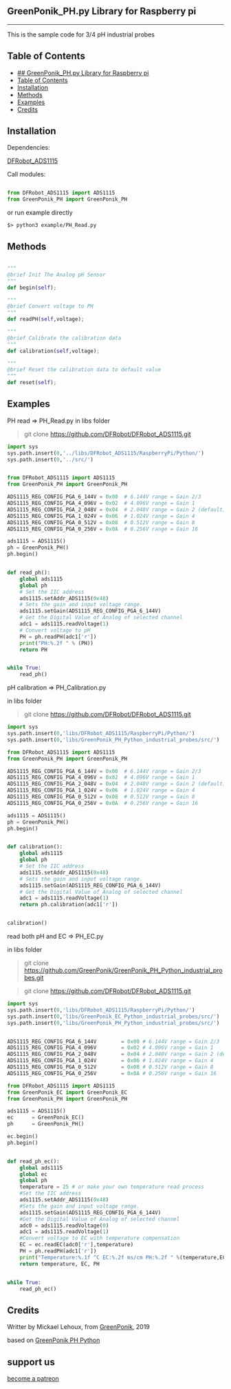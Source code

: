 ## GreenPonik_PH.py Library for Raspberry pi
---------------------------------------------------------
This is the sample code for 3/4 pH industrial probes
## Table of Contents

- [## GreenPonik_PH.py Library for Raspberry pi](#greenponikphpy-library-for-raspberry-pi)
- [Table of Contents](#table-of-contents)
- [Installation](#installation)
- [Methods](#methods)
- [Examples](#examples)
- [Credits](#credits)
<snippet>
<content>

## Installation

Dependencies:

[DFRobot_ADS1115](https://github.com/DFRobot/DFRobot_ADS1115/tree/master/RaspberryPi/Python) 

Call modules:

```Python

from DFRobot_ADS1115 import ADS1115
from GreenPonik_PH import GreenPonik_PH

```

or run example directly

```shell
$> python3 example/PH_Read.py

```
## Methods

```Python

"""
@brief Init The Analog pH Sensor
"""
def begin(self);

"""
@brief Convert voltage to PH
"""
def readPH(self,voltage);

"""
@brief Calibrate the calibration data
"""
def calibration(self,voltage);

"""
@brief Reset the calibration data to default value
"""
def reset(self);

```

## Examples
PH read => PH_Read.py
in libs folder

> git clone https://github.com/DFRobot/DFRobot_ADS1115.git
```Python
import sys
sys.path.insert(0,'../libs/DFRobot_ADS1115/RaspberryPi/Python/')
sys.path.insert(0,'../src/')


from DFRobot_ADS1115 import ADS1115
from GreenPonik_PH import GreenPonik_PH

ADS1115_REG_CONFIG_PGA_6_144V = 0x00  # 6.144V range = Gain 2/3
ADS1115_REG_CONFIG_PGA_4_096V = 0x02  # 4.096V range = Gain 1
ADS1115_REG_CONFIG_PGA_2_048V = 0x04  # 2.048V range = Gain 2 (default)
ADS1115_REG_CONFIG_PGA_1_024V = 0x06  # 1.024V range = Gain 4
ADS1115_REG_CONFIG_PGA_0_512V = 0x08  # 0.512V range = Gain 8
ADS1115_REG_CONFIG_PGA_0_256V = 0x0A  # 0.256V range = Gain 16

ads1115 = ADS1115()
ph = GreenPonik_PH()
ph.begin()


def read_ph():
    global ads1115
    global ph
    # Set the IIC address
    ads1115.setAddr_ADS1115(0x48)
    # Sets the gain and input voltage range.
    ads1115.setGain(ADS1115_REG_CONFIG_PGA_6_144V)
    # Get the Digital Value of Analog of selected channel
    adc1 = ads1115.readVoltage(1)
    # Convert voltage to pH
    PH = ph.readPH(adc1['r'])
    print("PH:%.2f " % (PH))
    return PH


while True:
    read_ph()
```

pH calibration => PH_Calibration.py

in libs folder

> git clone https://github.com/DFRobot/DFRobot_ADS1115.git
```Python
import sys
sys.path.insert(0,'libs/DFRobot_ADS1115/RaspberryPi/Python/')
sys.path.insert(0,'libs/GreenPonik_PH_Python_industrial_probes/src/')

from DFRobot_ADS1115 import ADS1115
from GreenPonik_PH import GreenPonik_PH

ADS1115_REG_CONFIG_PGA_6_144V = 0x00  # 6.144V range = Gain 2/3
ADS1115_REG_CONFIG_PGA_4_096V = 0x02  # 4.096V range = Gain 1
ADS1115_REG_CONFIG_PGA_2_048V = 0x04  # 2.048V range = Gain 2 (default)
ADS1115_REG_CONFIG_PGA_1_024V = 0x06  # 1.024V range = Gain 4
ADS1115_REG_CONFIG_PGA_0_512V = 0x08  # 0.512V range = Gain 8
ADS1115_REG_CONFIG_PGA_0_256V = 0x0A  # 0.256V range = Gain 16

ads1115 = ADS1115()
ph = GreenPonik_PH()
ph.begin()


def calibration():
    global ads1115
    global ph
    # Set the IIC address
    ads1115.setAddr_ADS1115(0x48)
    # Sets the gain and input voltage range.
    ads1115.setGain(ADS1115_REG_CONFIG_PGA_6_144V)
    # Get the Digital Value of Analog of selected channel
    adc1 = ads1115.readVoltage(1)
    return ph.calibration(adc1['r'])


calibration()

```

read both pH and EC => PH_EC.py

in libs folder

> git clone https://github.com/GreenPonik/GreenPonik_PH_Python_industrial_probes.git

> git clone https://github.com/DFRobot/DFRobot_ADS1115.git

```Python
import sys
sys.path.insert(0,'libs/DFRobot_ADS1115/RaspberryPi/Python/')
sys.path.insert(0,'libs/GreenPonik_EC_Python_industrial_probes/src/')
sys.path.insert(0,'libs/GreenPonik_PH_Python_industrial_probes/src/')


ADS1115_REG_CONFIG_PGA_6_144V        = 0x00 # 6.144V range = Gain 2/3
ADS1115_REG_CONFIG_PGA_4_096V        = 0x02 # 4.096V range = Gain 1
ADS1115_REG_CONFIG_PGA_2_048V        = 0x04 # 2.048V range = Gain 2 (default)
ADS1115_REG_CONFIG_PGA_1_024V        = 0x06 # 1.024V range = Gain 4
ADS1115_REG_CONFIG_PGA_0_512V        = 0x08 # 0.512V range = Gain 8
ADS1115_REG_CONFIG_PGA_0_256V        = 0x0A # 0.256V range = Gain 16

from DFRobot_ADS1115 import ADS1115
from GreenPonik_EC import GreenPonik_EC
from GreenPonik_PH import GreenPonik_PH

ads1115 = ADS1115()
ec      = GreenPonik_EC()
ph      = GreenPonik_PH()

ec.begin()
ph.begin()


def read_ph_ec():
	global ads1115
	global ec
	global ph
	temperature = 25 # or make your own temperature read process
	#Set the IIC address
	ads1115.setAddr_ADS1115(0x48)
	#Sets the gain and input voltage range.
	ads1115.setGain(ADS1115_REG_CONFIG_PGA_6_144V)
	#Get the Digital Value of Analog of selected channel
	adc0 = ads1115.readVoltage(0)
	adc1 = ads1115.readVoltage(1)
	#Convert voltage to EC with temperature compensation
	EC = ec.readEC(adc0['r'],temperature)
	PH = ph.readPH(adc1['r'])
	print("Temperature:%.1f ^C EC:%.2f ms/cm PH:%.2f " %(temperature,EC,PH))
	return temperature, EC, PH


while True:
	read_ph_ec()
```

## Credits
Writter by Mickael Lehoux, from [GreenPonik](https://www.greenponik.com), 2019

based on [GreenPonik PH Python](https://github.com/GreenPonik/GreenPonik_PH_Python)

## support us
[become a patreon](https://www.patreon.com/bePatron?u=32614023)
